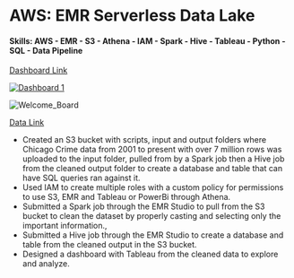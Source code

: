 # AWS: EMR Serverless Data Lake 
#### Skills: AWS - EMR - S3 - Athena - IAM - Spark - Hive - Tableau - Python - SQL - Data Pipeline 
[Dashboard Link](https://public.tableau.com/views/AWSDataLakeCrimeData/Dashboard1?:language=en-US&:display_count=n&:origin=viz_share_link)
<div class='tableauPlaceholder' id='viz1685332763842' style='position: relative'><noscript><a href='#'><img alt='Dashboard 1 ' src='https:&#47;&#47;public.tableau.com&#47;static&#47;images&#47;AW&#47;AWSDataLakeCrimeData&#47;Dashboard1&#47;1_rss.png' style='border: none' /></a></noscript><object class='tableauViz'  style='display:none;'><param name='host_url' value='https%3A%2F%2Fpublic.tableau.com%2F' /> <param name='embed_code_version' value='3' /> <param name='site_root' value='' /><param name='name' value='AWSDataLakeCrimeData&#47;Dashboard1' /><param name='tabs' value='no' /><param name='toolbar' value='yes' /><param name='static_image' value='https:&#47;&#47;public.tableau.com&#47;static&#47;images&#47;AW&#47;AWSDataLakeCrimeData&#47;Dashboard1&#47;1.png' /> <param name='animate_transition' value='yes' /><param name='display_static_image' value='yes' /><param name='display_spinner' value='yes' /><param name='display_overlay' value='yes' /><param name='display_count' value='yes' /><param name='language' value='en-US' /></object></div>               

![Welcome_Board](https://github.com/Jimmy90s/emr-serverless-data-lake/assets/103063112/5507f901-90a5-47af-9eb5-ab3d14d75697)

[Data Link](https://data.cityofchicago.org/Public-Safety/Crimes-2001-to-Present/ijzp-q8t2)
- Created an S3 bucket with scripts, input and output folders where Chicago Crime data from 2001 to present with over 7 million rows was uploaded to the input folder, pulled from by a Spark job then a Hive job from the cleaned output folder to create a database and table that can have SQL queries ran against it.
- Used IAM to create multiple roles with a custom policy for permissions to use S3, EMR and Tableau or  PowerBi through Athena.
- Submitted a Spark job through the EMR Studio to pull from the S3 bucket to clean the dataset by properly casting and selecting only the important information.,
- Submitted a Hive job through the EMR Studio to create a database and table from the cleaned output in the S3 bucket.
- Designed a dashboard with Tableau from the cleaned data to explore and analyze.
